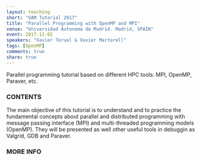 ```yaml
---
layout: teaching
short: "UAM Tutorial 2017"
title: "Parallel Programming with OpenMP and MPI"
venue: "Universidad Autonoma de Madrid. Madrid, SPAIN"
event: 2017-11-02
speakers: "Xavier Teruel & Xavier Martorell"
tags: [OpenMP]
comments: true
share: true
---
```


Parallel programming tutorial based on different HPC tools: MPI, OpenMP, Paraver, etc.


### CONTENTS

The main objective of this tutorial is to understand and to practice the
fundamental concepts about parallel and distributed programming with message
passing interface (MPI) and multi-threaded programming models (OpenMP). They
will be presented as well other useful tools in debuggin as Valgrid, GDB and
Paraver.

### MORE INFO

